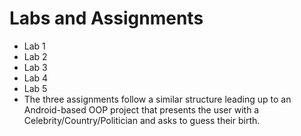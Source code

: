 # Labs and Assignments
* Lab 1 
* Lab 2 
* Lab 3 
* Lab 4
* Lab 5 
* The three assignments follow a similar structure leading up to an Android-based OOP project that presents the user with a Celebrity/Country/Politician and asks to guess their birth.
